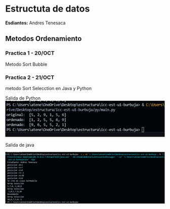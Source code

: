 # Estructuta de datos
**Esdiantes:** Andres Tenesaca

## Metodos Ordenamiento

### Practica 1 - 20/OCT
Metodo Sort Bubble
### Practica 2 - 21/OCT

metodo Sort Selecction en Java y Python

Salida de Python
![alt text](image.png)

Salida de java

![alt text](image-1.png)